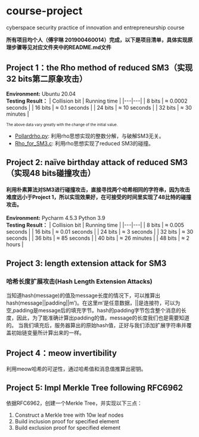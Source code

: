 # course-project
cyberspace security practice of innovation and entrepreneurship course  

**所有项目均个人（傅宇琳 201900460014）完成，以下是项目清单，具体实现原理步骤等见对应文件夹中的README.md文件**  
## Project 1：the Rho method of reduced SM3（实现32 bits第二原象攻击）  
**Environment:** Ubuntu 20.04  
**Testing Result：**
| Collision bit | Running time |
|---|---|
| 8 bits | $\approx$ 0.0002 seconds |
| 16 bits | $\approx$ 0.1 seconds |
| 24 bits | $\approx$ 10 seconds |
| 32 bits | $\approx$ 30 minutes |

<font size="1">The above data vary greatly with the change of the initial value.</font><br />  
- [Pollardrho.py](https://github.com/fyl01/course-project/blob/main/the%20Rho%20method%20of%20reduced%20SM3/Pollardrho.py): 利用rho思想实现的整数分解，与破解SM3无关。
- [Rho_for_SM3.c](https://github.com/fyl01/course-project/blob/main/the%20Rho%20method%20of%20reduced%20SM3/Rho_for_SM3.c): 利用rho思想实现了reduced SM3的碰撞。  

## Project 2: naïve birthday attack of reduced SM3（实现48 bits碰撞攻击）  
#### 利用朴素算法对SM3进行碰撞攻击，直接寻找两个哈希相同的字符串，因为攻击难度远小于Project 1，所以实现效果好，在可接受的时间里实现了$48$比特的碰撞攻击。  
**Environment:** Pycharm 4.5.3 Python 3.9  
**Testing Result：**
| Collision bit | Running time |
|---|---|
| 8 bits | $\approx$ 0.005 seconds |
| 16 bits | $\approx$ 0.01 seconds |
| 24 bits | $\approx$ 3 seconds |
| 32 bits | $\approx$ 30 seconds |
| 36 bits | $\approx$ 85 seconds |
| 40 bits | $\approx$ 26 minutes |
| 48 bits | $\approx$ 2 hours |

## Project 3: length extension attack for SM3 
### 哈希长度扩展攻击(Hash Length Extension Attacks)
当知道hash(message)的值及message长度的情况下，可以推算出hash(message||padding||m’)。在这里m’是任意数据，||是连接符，可以为空,padding是message后的填充字节。hash的padding字节包含整个消息的长度，因此，为了能准确计算出padding的值，message的长度我们也是需要知道的。
当我们填充后，服务器算出的原始hash值，正好与我们添加扩展字符串并覆盖初始链变量所计算出来的一样。

## Project 4：meow invertibility
利用meow哈希的可逆性，通过哈希值和消息值推算出密钥。

## Project 5: Impl Merkle Tree following RFC6962
依据RFC6962，创建一个Merkle Tree，并实现以下三点：  
1. Construct a Merkle tree with 10w leaf nodes
2. Build inclusion proof for specified element
3. Build exclusion proof for specified element
